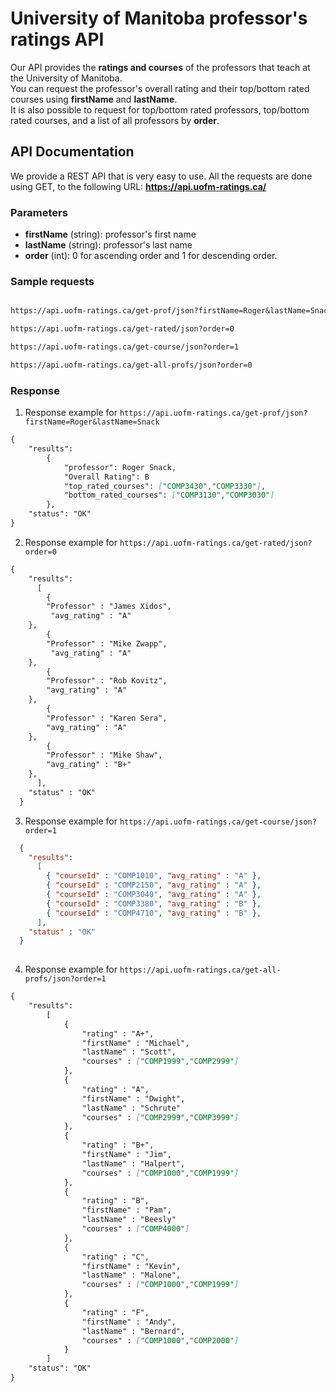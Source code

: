 # University of Manitoba professor's ratings API

Our API provides the **ratings and courses** of the professors that teach at the University of Manitoba.  
You can request the professor's overall rating and their top/bottom rated courses using  **firstName** and **lastName**.  
It is also possible to request for top/bottom rated professors, top/bottom rated courses, and a list of all professors by **order**.

## API Documentation
We provide a REST API that is very easy to use. All the requests are done using GET, to the following URL: **https://api.uofm-ratings.ca/**

### Parameters

- **firstName** (string): professor's first name
- **lastName** (string): professor's last name
- **order** (int): 0 for ascending order and 1 for descending order.

### Sample requests

```markdown

https://api.uofm-ratings.ca/get-prof/json?firstName=Roger&lastName=Snack

https://api.uofm-ratings.ca/get-rated/json?order=0

https://api.uofm-ratings.ca/get-course/json?order=1

https://api.uofm-ratings.ca/get-all-profs/json?order=0

```

### Response

1. Response example for `https://api.uofm-ratings.ca/get-prof/json?firstName=Roger&lastName=Snack`
```markdown
{
	"results":
		{
			"professor": Roger Snack, 
			"Overall Rating": B
			"top_rated_courses": ["COMP3430","COMP3330"],
			"bottom_rated_courses": ["COMP3130","COMP3030"]
		},
	"status": "OK"
}

```
2. Response example for `https://api.uofm-ratings.ca/get-rated/json?order=0`
```markdown
{
    "results":
      [
        {
		"Professor" : "James Xidos",
	 	 "avg_rating" : "A" 
	},
        {
		"Professor" : "Mike Zwapp",
	 	 "avg_rating" : "A" 
	},
        {
		"Professor" : "Rob Kovitz", 
	  	"avg_rating" : "A" 
	},
        {
		"Professor" : "Karen Sera",
	  	"avg_rating" : "A" 
	},
        {
		"Professor" : "Mike Shaw",  
	  	"avg_rating" : "B+" 
	},
      ],
    "status" : "OK"
  }
```
3. Response example for `https://api.uofm-ratings.ca/get-course/json?order=1`
```JSON
  {
    "results":
      [
        { "courseId" : "COMP1010", "avg_rating" : "A" },
        { "courseId" : "COMP2150", "avg_rating" : "A" },
        { "courseId" : "COMP3040", "avg_rating" : "A" },
        { "courseId" : "COMP3380", "avg_rating" : "B" },
        { "courseId" : "COMP4710", "avg_rating" : "B" },
      ],
    "status" : "OK"
  }
  
```

4. Response example for `https://api.uofm-ratings.ca/get-all-profs/json?order=1`
```markdown
{
	"results":
		[
			{
				"rating" : "A+", 
				"firstName" : "Michael", 
				"lastName" : "Scott",
				"courses" : ["COMP1999","COMP2999"]	
			},
			{
				"rating" : "A", 
				"firstName" : "Dwight", 
				"lastName" : "Schrute"
				"courses" : ["COMP2999","COMP3999"]	
			},
			{
				"rating" : "B+", 
				"firstName" : "Jim", 
				"lastName" : "Halpert",
				"courses" : ["COMP1000","COMP1999"]	
			},
			{
				"rating" : "B", 
				"firstName" : "Pam", 
				"lastName" : "Beesly"
				"courses" : ["COMP4000"]
			},
			{
				"rating" : "C", 
				"firstName" : "Kevin", 
				"lastName" : "Malone",
				"courses" : ["COMP1000","COMP1999"]	
			},
			{
				"rating" : "F", 
				"firstName" : "Andy", 
				"lastName" : "Bernard",
				"courses" : ["COMP1000","COMP2000"]	
			}
		]
	"status": "OK"
}

```
